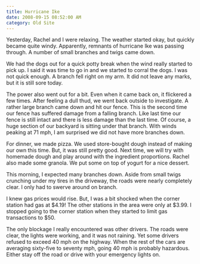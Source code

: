 ```yaml
---
title: Hurricane Ike
date: 2008-09-15 08:52:00 AM
category: Old Site
---
```


Yesterday, Rachel and I were relaxing. The weather started okay, but quickly became quite windy. Apparently, remnants of hurricane Ike was passing through. A number of small branches and twigs came down.

We had the dogs out for a quick potty break when the wind really started to pick up. I said it was time to go in and we started to corral the dogs. I was not quick enough. A branch fell right on my arm. It did not leave any marks, but it is still sore today.

The power also went out for a bit. Even when it came back on, it flickered a few times. After feeling a dull thud, we went back outside to investigate. A rather large branch came down and hit our fence. This is the second time our fence has suffered damage from a falling branch. Like last time our fence is still intact and there is less damage than the last time. Of course, a huge section of our backyard is sitting under that branch. With winds peaking at 71 mph, I am surprised we did not have more branches down.

For dinner, we made pizza. We used store-bought dough instead of making our own this time. But, it was still pretty good. Next time, we will try with homemade dough and play around with the ingredient proportions. Rachel also made some granola. We put some on top of yogurt for a nice dessert.

This morning, I expected many branches down. Aside from small twigs crunching under my tires in the driveway, the roads were nearly completely clear. I only had to swerve around on branch.

I knew gas prices would rise. But, I was a bit shocked when the corner station had gas at $4.19! The other stations in the area were only at $3.99. I stopped going to the corner station when they started to limit gas transactions to $50.

The only blockage I really encountered was other drivers. The roads were clear, the lights were working, and it was not raining. Yet some drivers refused to exceed 40 mph on the highway. When the rest of the cars are averaging sixty-five to seventy mph, going 40 mph is probably hazardous. Either stay off the road or drive with your emergency lights on.
